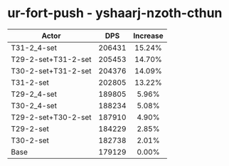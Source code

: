 # ur-fort-push - yshaarj-nzoth-cthun
| Actor | DPS | Increase |
|---|:---:|:---:|
|T31-2_4-set|206431|15.24%|
|T29-2-set+T31-2-set|205453|14.70%|
|T30-2-set+T31-2-set|204376|14.09%|
|T31-2-set|202805|13.22%|
|T29-2_4-set|189805|5.96%|
|T30-2_4-set|188234|5.08%|
|T29-2-set+T30-2-set|187910|4.90%|
|T29-2-set|184229|2.85%|
|T30-2-set|182738|2.01%|
|Base|179129|0.00%|
